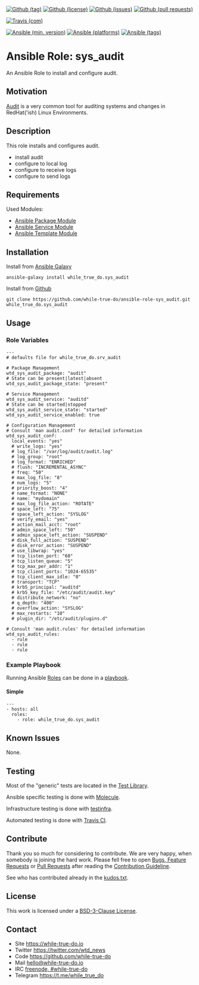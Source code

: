 <!--
name: README.md
description: This file contains important information for the repository.
author: while-true-do.io
contact: hello@while-true-do.io
license: BSD-3-Clause
-->

<!-- github shields -->
[![Github (tag)](https://img.shields.io/github/tag/while-true-do/ansible-role-sys_audit.svg)](https://github.com/while-true-do/ansible-role-sys_audit/tags)
[![Github (license)](https://img.shields.io/github/license/while-true-do/ansible-role-sys_audit.svg)](https://github.com/while-true-do/ansible-role-sys_audit/blob/master/LICENSE)
[![Github (issues)](https://img.shields.io/github/issues/while-true-do/ansible-role-sys_audit.svg)](https://github.com/while-true-do/ansible-role-sys_audit/issues)
[![Github (pull requests)](https://img.shields.io/github/issues-pr/while-true-do/ansible-role-sys_audit.svg)](https://github.com/while-true-do/ansible-role-sys_audit/pulls)
<!-- travis shields -->
[![Travis (com)](https://img.shields.io/travis/com/while-true-do/ansible-role-sys_audit.svg)](https://travis-ci.com/while-true-do/ansible-role-sys_audit)
<!-- ansible shields -->
[![Ansible (min. version)](https://img.shields.io/badge/dynamic/yaml.svg?label=Min.%20Ansible%20Version&url=https%3A%2F%2Fraw.githubusercontent.com%2Fwhile-true-do%2Fansible-role-sys_audit%2Fmaster%2Fmeta%2Fmain.yml&query=%24.galaxy_info.min_ansible_version&colorB=black)](https://galaxy.ansible.com/while_true_do/sys_audit)
[![Ansible (platforms)](https://img.shields.io/badge/dynamic/yaml.svg?label=Supported%20OS&url=https%3A%2F%2Fraw.githubusercontent.com%2Fwhile-true-do%2Fansible-role-sys_audit%2Fmaster%2Fmeta%2Fmain.yml&query=galaxy_info.platforms%5B*%5D.name&colorB=black)](https://galaxy.ansible.com/while_true_do/sys_audit)
[![Ansible (tags)](https://img.shields.io/badge/dynamic/yaml.svg?label=Galaxy%20Tags&url=https%3A%2F%2Fraw.githubusercontent.com%2Fwhile-true-do%2Fansible-role-sys_audit%2Fmaster%2Fmeta%2Fmain.yml&query=%24.galaxy_info.galaxy_tags%5B*%5D&colorB=black)](https://galaxy.ansible.com/while_true_do/sys_audit)

# Ansible Role: sys_audit

An Ansible Role to install and configure audit.

## Motivation

[Audit](http://people.redhat.com/sgrubb/audit/) is a very common tool for
auditing systems and changes in RedHat('ish) Linux Environments.

## Description

This role installs and configures audit.

-   install audit
-   configure to local log
-   configure to receive logs
-   configure to send logs

## Requirements

Used Modules:

-   [Ansible Package Module](https://docs.ansible.com/ansible/latest/modules/package_module.html)
-   [Ansible Service Module](https://docs.ansible.com/ansible/latest/modules/service_module.html)
-   [Ansible Template Module](https://docs.ansible.com/ansible/latest/modules/template_module.html)


## Installation

Install from [Ansible Galaxy](https://galaxy.ansible.com/while_true_do/sys_audit)
```
ansible-galaxy install while_true_do.sys_audit
```

Install from [Github](https://github.com/while-true-do/ansible-role-sys_audit)
```
git clone https://github.com/while-true-do/ansible-role-sys_audit.git while_true_do.sys_audit
```

## Usage

### Role Variables

```
---
# defaults file for while_true_do.srv_audit

# Package Management
wtd_sys_audit_package: "audit"
# State can be present|latest|absent
wtd_sys_audit_package_state: "present"

# Service Management
wtd_sys_audit_service: "auditd"
# State can be started|stopped
wtd_sys_audit_service_state: "started"
wtd_sys_audit_service_enabled: true

# Configuration Management
# Consult 'man audit.conf' for detailed information
wtd_sys_audit_conf:
  local_events: "yes"
  # write_logs: "yes"
  # log_file: "/var/log/audit/audit.log"
  # log_group: "root"
  # log_format: "ENRICHED"
  # flush: "INCREMENTAL_ASYNC"
  # freq: "50"
  # max_log_file: "8"
  # num_logs: "5"
  # priority_boost: "4"
  # name_format: "NONE"
  # name: "mydomain"
  # max_log_file_action: "ROTATE"
  # space_left: "75"
  # space_left_action: "SYSLOG"
  # verify_email: "yes"
  # action_mail_acct: "root"
  # admin_space_left: "50"
  # admin_space_left_action: "SUSPEND"
  # disk_full_action: "SUSPEND"
  # disk_error_action: "SUSPEND"
  # use_libwrap: "yes"
  # tcp_listen_port: "60"
  # tcp_listen_queue: "5"
  # tcp_max_per_addr: "1"
  # tcp_client_ports: "1024-65535"
  # tcp_client_max_idle: "0"
  # transport: "TCP"
  # krb5_principal: "auditd"
  # krb5_key_file: "/etc/audit/audit.key"
  # distribute_network: "no"
  # q_depth: "400"
  # overflow_action: "SYSLOG"
  # max_restarts: "10"
  # plugin_dir: "/etc/audit/plugins.d"

# Consult 'man audit.rules' for detailed information
wtd_sys_audit_rules:
  - rule
  - rule
  - rule
```

### Example Playbook

Running Ansible
[Roles](https://docs.ansible.com/ansible/latest/user_guide/playbooks_reuse_roles.html)
can be done in a
[playbook](https://docs.ansible.com/ansible/latest/user_guide/playbooks_intro.html).

#### Simple

```
---
- hosts: all
  roles:
    - role: while_true_do.sys_audit
```

## Known Issues

None.

## Testing

Most of the "generic" tests are located in the
[Test Library](https://github.com/while-true-do/test-library).

Ansible specific testing is done with
[Molecule](https://molecule.readthedocs.io/en/stable/).

Infrastructure testing is done with
[testinfra](https://testinfra.readthedocs.io/en/stable/).

Automated testing is done with [Travis CI](https://travis-ci.com/while-true-do).

## Contribute

Thank you so much for considering to contribute. We are very happy, when somebody
is joining the hard work. Please fell free to open
[Bugs, Feature Requests](https://github.com/while-true-do/ansible-role-sys_audit/issues)
or [Pull Requests](https://github.com/while-true-do/ansible-role-sys_audit/pulls) after
reading the [Contribution Guideline](https://github.com/while-true-do/doc-library/blob/master/docs/CONTRIBUTING.md).

See who has contributed already in the [kudos.txt](./kudos.txt).

## License

This work is licensed under a [BSD-3-Clause License](https://opensource.org/licenses/BSD-3-Clause).

## Contact

-   Site <https://while-true-do.io>
-   Twitter <https://twitter.com/wtd_news>
-   Code <https://github.com/while-true-do>
-   Mail [hello@while-true-do.io](mailto:hello@while-true-do.io)
-   IRC [freenode, #while-true-do](https://webchat.freenode.net/?channels=while-true-do)
-   Telegram <https://t.me/while_true_do>
